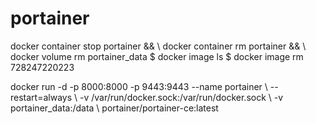 # portainer
docker container stop portainer && \\
docker container rm portainer && \\
docker volume rm portainer_data
$ docker image ls
$ docker image rm 728247220223

docker run -d -p 8000:8000 -p 9443:9443 --name portainer \\
    --restart=always \\
    -v /var/run/docker.sock:/var/run/docker.sock \\
    -v portainer_data:/data \\
    portainer/portainer-ce:latest
